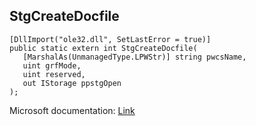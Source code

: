 ## StgCreateDocfile

```
[DllImport("ole32.dll", SetLastError = true)]
public static extern int StgCreateDocfile(
   [MarshalAs(UnmanagedType.LPWStr)] string pwcsName,
   uint grfMode,
   uint reserved,
   out IStorage ppstgOpen
);
```

Microsoft documentation: [Link](https://learn.microsoft.com/en-us/windows/win32/api/coml2api/nf-coml2api-stgcreatedocfile)
